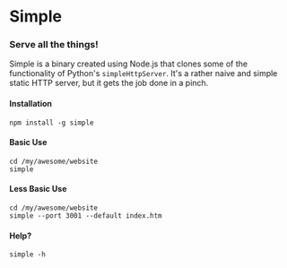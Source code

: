 # Simple
### Serve all the things!

Simple is a binary created using Node.js that clones some of the functionality of Python's `simpleHttpServer`. It's a rather naive and simple static HTTP server, but it gets the job done in a pinch.

#### Installation
    npm install -g simple

#### Basic Use
    cd /my/awesome/website
    simple

#### Less Basic Use
    cd /my/awesome/website
    simple --port 3001 --default index.htm

#### Help?
	simple -h